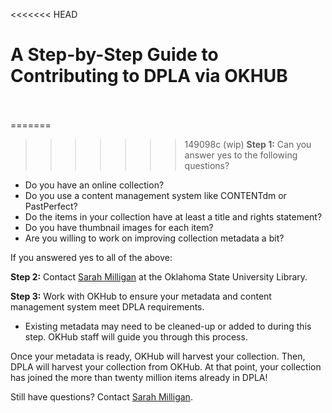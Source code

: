 <<<<<<< HEAD
# A Step-by-Step Guide to Contributing to DPLA via OKHUB<br><br>

=======
>>>>>>> 149098c (wip)
**Step 1:** Can you answer yes to the following questions?

- Do you have an online collection?
- Do you use a content management system like CONTENTdm or PastPerfect?
- Do the items in your collection have at least a title and rights statement?
- Do you have thumbnail images for each item?
- Are you willing to work on improving collection metadata a bit?

If you answered yes to all of the above:

**Step 2:** Contact [Sarah Milligan](mailto:sarah.milligan@okstate.edu) at the Oklahoma State University Library.

**Step 3:** Work with OKHub to ensure your metadata and content management system meet DPLA requirements.

- Existing metadata may need to be cleaned-up or added to during this step. OKHub staff will guide you through this process.

Once your metadata is ready, OKHub will harvest your collection. Then, DPLA will harvest your collection from OKHub. At that point, your collection has joined the more than twenty million items already in DPLA!

Still have questions? Contact [Sarah Milligan](mailto:sarah.milligan@okstate.edu).




